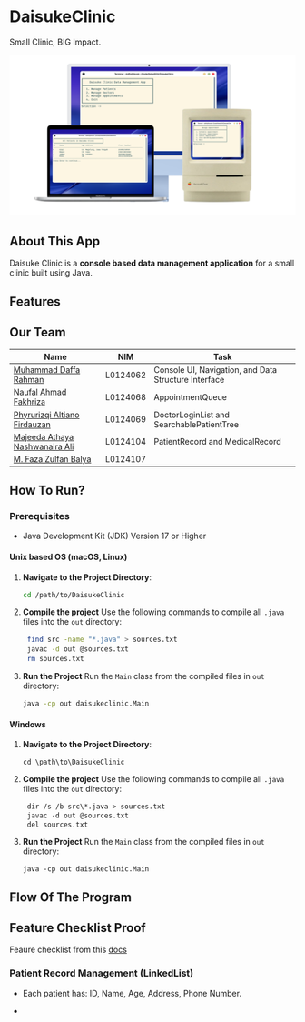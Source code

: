 # DaisukeClinic
Small Clinic, BIG Impact.

![alt text](img/hero.png)

## About This App
Daisuke Clinic is a **console based data management application** for a small clinic built using Java.

## Features



## Our Team

| **Name**                                                            | **NIM**  | **Task**                                             |
| ------------------------------------------------------------------- | -------- | ---------------------------------------------------- |
| [Muhammad Daffa Rahman](https://github.com/daffarahman)             | L0124062 | Console UI, Navigation, and Data Structure Interface |
| [Naufal Ahmad Fakhriza](https://github.com/sinopalll)               | L0124068 | AppointmentQueue                                     |
| [Phyrurizqi Altiano Firdauzan](https://github.com/Qiwqiw-Alt)       | L0124069 | DoctorLoginList and SearchablePatientTree            |
| [Majeeda Athaya Nashwanaira Ali](https://github.com/nashwanairaath) | L0124104 | PatientRecord and MedicalRecord                      |
| [M. Faza Zulfan Balya](https://github.com/FazeBalya)                | L0124107 |                                                      |

## How To Run?

### Prerequisites
* Java Development Kit (JDK) Version 17 or Higher

#### Unix based OS (macOS, Linux)
1. **Navigate to the Project Directory**:
   ```bash
   cd /path/to/DaisukeClinic
   ```
2. **Compile the project**
   Use the following commands to compile all `.java` files into the `out` directory:
   ```bash
    find src -name "*.java" > sources.txt
    javac -d out @sources.txt
    rm sources.txt
   ```
3. **Run the Project**
   Run the `Main` class from the compiled files in `out` directory:
    ```bash
    java -cp out daisukeclinic.Main
    ```

#### Windows
1. **Navigate to the Project Directory**:
   ```batch
   cd \path\to\DaisukeClinic
   ```
2. **Compile the project**
   Use the following commands to compile all `.java` files into the `out` directory:
   ```batch
    dir /s /b src\*.java > sources.txt
    javac -d out @sources.txt
    del sources.txt
   ```
3. **Run the Project**
   Run the `Main` class from the compiled files in `out` directory:
    ```batch
    java -cp out daisukeclinic.Main
    ```

## Flow Of The Program

## Feature Checklist Proof

Feaure checklist from this [docs](https://docs.google.com/document/d/1nFTebiibxVecV4F5Yga1dyzBEQkZEAGwspSo9VjPVrw/edit?tab=t.0#heading=h.bvhel064fgvf)

### Patient Record Management (LinkedList)
* Each patient has: ID, Name, Age, Address, Phone Number.
  
* 
